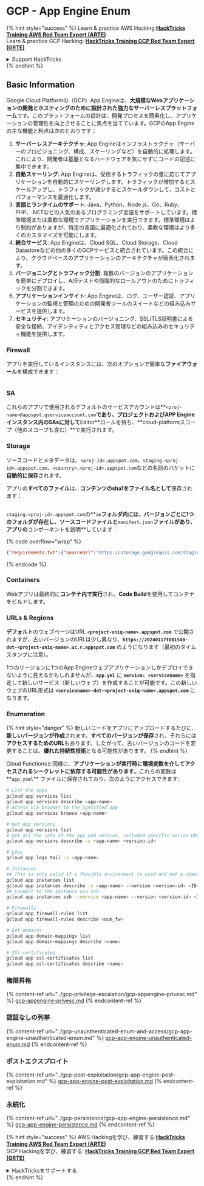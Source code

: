 # GCP - App Engine Enum

{% hint style="success" %}
Learn & practice AWS Hacking:<img src="/.gitbook/assets/image.png" alt="" data-size="line">[**HackTricks Training AWS Red Team Expert (ARTE)**](https://training.hacktricks.xyz/courses/arte)<img src="/.gitbook/assets/image.png" alt="" data-size="line">\
Learn & practice GCP Hacking: <img src="/.gitbook/assets/image (2).png" alt="" data-size="line">[**HackTricks Training GCP Red Team Expert (GRTE)**<img src="/.gitbook/assets/image (2).png" alt="" data-size="line">](https://training.hacktricks.xyz/courses/grte)

<details>

<summary>Support HackTricks</summary>

* Check the [**subscription plans**](https://github.com/sponsors/carlospolop)!
* **Join the** 💬 [**Discord group**](https://discord.gg/hRep4RUj7f) or the [**telegram group**](https://t.me/peass) or **follow** us on **Twitter** 🐦 [**@hacktricks\_live**](https://twitter.com/hacktricks\_live)**.**
* **Share hacking tricks by submitting PRs to the** [**HackTricks**](https://github.com/carlospolop/hacktricks) and [**HackTricks Cloud**](https://github.com/carlospolop/hacktricks-cloud) github repos.

</details>
{% endhint %}

## Basic Information <a href="#reviewing-app-engine-configurations" id="reviewing-app-engine-configurations"></a>

Google Cloud Platformの（GCP）App Engineは、**大規模なWebアプリケーションの開発とホスティングのために設計された強力なサーバーレスプラットフォーム**です。このプラットフォームの設計は、開発プロセスを簡素化し、アプリケーションの管理性を向上させることに焦点を当てています。GCPのApp Engineの主な機能と利点は次のとおりです：

1. **サーバーレスアーキテクチャ**: App Engineはインフラストラクチャ（サーバーのプロビジョニング、構成、スケーリングなど）を自動的に処理します。これにより、開発者は基盤となるハードウェアを気にせずにコードの記述に集中できます。
2. **自動スケーリング**: App Engineは、受信するトラフィックの量に応じてアプリケーションを自動的にスケーリングします。トラフィックが増加するとスケールアップし、トラフィックが減少するとスケールダウンして、コストとパフォーマンスを最適化します。
3. **言語とランタイムのサポート**: Java、Python、Node.js、Go、Ruby、PHP、.NETなどの人気のあるプログラミング言語をサポートしています。標準環境または柔軟な環境でアプリケーションを実行できます。標準環境はより制約がありますが、特定の言語に最適化されており、柔軟な環境はより多くのカスタマイズを可能にします。
4. **統合サービス**: App Engineは、Cloud SQL、Cloud Storage、Cloud Datastoreなどの他の多くのGCPサービスと統合されています。この統合により、クラウドベースのアプリケーションのアーキテクチャが簡素化されます。
5. **バージョニングとトラフィック分割**: 複数のバージョンのアプリケーションを簡単にデプロイし、A/Bテストや段階的なロールアウトのためにトラフィックを分割できます。
6. **アプリケーションインサイト**: App Engineは、ログ、ユーザー認証、アプリケーションの監視と管理のための開発者ツールのスイートなどの組み込みサービスを提供します。
7. **セキュリティ**: アプリケーションのバージョニング、SSL/TLS証明書による安全な接続、アイデンティティとアクセス管理などの組み込みのセキュリティ機能を提供します。

### Firewall

アプリを実行しているインスタンスには、次のオプションで簡単な**ファイアウォール**を構成できます：

<figure><img src="../../../.gitbook/assets/image (246).png" alt=""><figcaption></figcaption></figure>

### SA

これらのアプリで使用されるデフォルトのサービスアカウントは**`<proj-name>@appspot.gserviceaccount.com`**であり、プロジェクトおよびAPP Engineインスタンス内のSAsに対して**Editor**ロールを持ち、**cloud-platformスコープ（他のスコープも含む）**で実行されます。

### Storage

ソースコードとメタデータは、`<proj-id>.appspot.com`、`staging.<proj-id>.appspot.com`、`<country>.<proj-id>.appspot.com`などの名前のバケットに**自動的に保存**されます。

アプリの**すべてのファイル**は、**コンテンツのsha1をファイル名として**保存されます：

<figure><img src="../../../.gitbook/assets/image (82).png" alt=""><figcaption></figcaption></figure>

`staging.<proj-id>.appspot.com`の**`ae`**フォルダ内には、**バージョンごとに1つのフォルダ**が存在し、**ソースコード**ファイルと**`manifest.json`**ファイルがあり、アプリの**コンポーネントを説明**しています：

{% code overflow="wrap" %}
```json
{"requirements.txt":{"sourceUrl":"https://storage.googleapis.com/staging.onboarding-host-98efbf97812843.appspot.com/a270eedcbe2672c841251022b7105d340129d108","sha1Sum":"a270eedc_be2672c8_41251022_b7105d34_0129d108"},"main_test.py":{"sourceUrl":"https://storage.googleapis.com/staging.onboarding-host-98efbf97812843.appspot.com/0ca32fd70c953af94d02d8a36679153881943f32","sha1Sum":"0ca32fd7_0c953af9_4d02d8a ...
```
{% endcode %}

### Containers

Webアプリは最終的に**コンテナ内で実行**され、**Code Build**を使用してコンテナをビルドします。

### URLs & Regions

**デフォルト**のウェブページはURL **`<project-uniq-name>.appspot.com`** で公開されますが、古いバージョンのURLは少し異なり、**`https://20240117t001540-dot-<project-uniq-name>.uc.r.appspot.com`** のようになります（最初のタイムスタンプに注意）。

1つのリージョンに1つのApp Engineウェブアプリケーションしかデプロイできないように見えるかもしれませんが、**`app.yml`** に **`service: <servicename>`** を指定して新しいサービス（新しいウェブ）を作成することが可能です。この新しいウェブのURL形式は **`<servicename>-dot-<project-uniq-name>.appspot.com`** になります。

### Enumeration

{% hint style="danger" %}
新しいコードをアプリにアップロードするたびに、**新しいバージョンが作成**されます。**すべてのバージョンが保存**され、それらには**アクセスするためのURL**もあります。したがって、古いバージョンのコードを変更することは、**優れた持続性技術**となる可能性があります。
{% endhint %}

Cloud Functionsと同様に、**アプリケーションが実行時に環境変数を介してアクセスされるシークレットに依存する可能性があります**。これらの変数は**`app.yaml`** ファイルに保存されており、次のようにアクセスできます:
```bash
# List the apps
gcloud app services list
gcloud app services describe <app-name>
# Access via browser to the specified app
gcloud app services browse <app-name>

# Get App versions
gcloud app versions list
# Get all the info of the app and version, included specific verion URL and the env
gcloud app versions describe -s <app-name> <version-id>

# Logs
gcloud app logs tail -s <app-name>

# Instances
## This is only valid if a flexible environment is used and not a standard one
gcloud app instances list
gcloud app instances describe -s <app-name> --version <version-id> <ID>
## Connect to the instance via ssh
gcloud app instances ssh --service <app-name> --version <version-id> <ID>

# Firewalls
gcloud app firewall-rules list
gcloud app firewall-rules describe <num_fw>

# Get domains
gcloud app domain-mappings list
gcloud app domain-mappings describe <name>

# SSl certificates
gcloud app ssl-certificates list
gcloud app ssl-certificates describe <name>
```
### 権限昇格

{% content-ref url="../gcp-privilege-escalation/gcp-appengine-privesc.md" %}
[gcp-appengine-privesc.md](../gcp-privilege-escalation/gcp-appengine-privesc.md)
{% endcontent-ref %}

### 認証なしの列挙

{% content-ref url="../gcp-unaunthenticated-enum-and-access/gcp-app-engine-unauthenticated-enum.md" %}
[gcp-app-engine-unauthenticated-enum.md](../gcp-unaunthenticated-enum-and-access/gcp-app-engine-unauthenticated-enum.md)
{% endcontent-ref %}

### ポストエクスプロイト

{% content-ref url="../gcp-post-exploitation/gcp-app-engine-post-exploitation.md" %}
[gcp-app-engine-post-exploitation.md](../gcp-post-exploitation/gcp-app-engine-post-exploitation.md)
{% endcontent-ref %}

### 永続化

{% content-ref url="../gcp-persistence/gcp-app-engine-persistence.md" %}
[gcp-app-engine-persistence.md](../gcp-persistence/gcp-app-engine-persistence.md)
{% endcontent-ref %}

{% hint style="success" %}
AWS Hackingを学び、練習する:<img src="/.gitbook/assets/image.png" alt="" data-size="line">[**HackTricks Training AWS Red Team Expert (ARTE)**](https://training.hacktricks.xyz/courses/arte)<img src="/.gitbook/assets/image.png" alt="" data-size="line">\
GCP Hackingを学び、練習する: <img src="/.gitbook/assets/image (2).png" alt="" data-size="line">[**HackTricks Training GCP Red Team Expert (GRTE)**<img src="/.gitbook/assets/image (2).png" alt="" data-size="line">](https://training.hacktricks.xyz/courses/grte)

<details>

<summary>HackTricksをサポートする</summary>

* [**サブスクリプションプラン**](https://github.com/sponsors/carlospolop)をチェック！
* **💬 [**Discordグループ**](https://discord.gg/hRep4RUj7f)または[**telegramグループ**](https://t.me/peass)に参加するか、**Twitter** 🐦 [**@hacktricks\_live**](https://twitter.com/hacktricks\_live)**をフォローする。**
* **PRを提出してハッキングトリックを共有する** [**HackTricks**](https://github.com/carlospolop/hacktricks)および[**HackTricks Cloud**](https://github.com/carlospolop/hacktricks-cloud)のGitHubリポジトリに。

</details>
{% endhint %}
